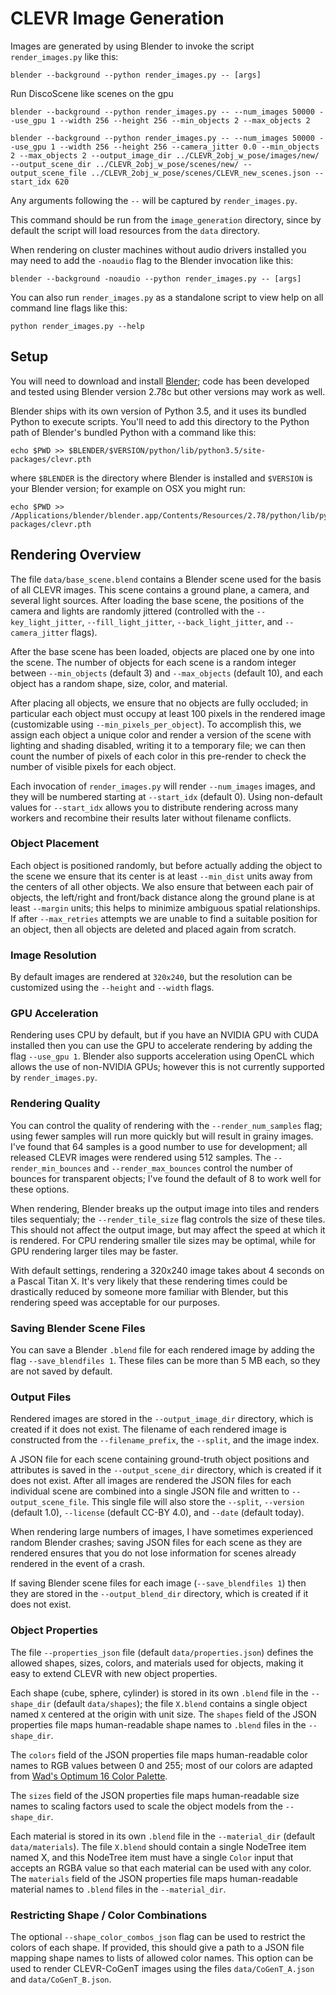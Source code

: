 # CLEVR Image Generation

Images are generated by using Blender to invoke the script `render_images.py` like this:

```
blender --background --python render_images.py -- [args]
```

Run DiscoScene like scenes on the gpu

```
blender --background --python render_images.py -- --num_images 50000 --use_gpu 1 --width 256 --height 256 --min_objects 2 --max_objects 2
```

```
blender --background --python render_images.py -- --num_images 50000 --use_gpu 1 --width 256 --height 256 --camera_jitter 0.0 --min_objects 2 --max_objects 2 --output_image_dir ../CLEVR_2obj_w_pose/images/new/ --output_scene_dir ../CLEVR_2obj_w_pose/scenes/new/ --output_scene_file ../CLEVR_2obj_w_pose/scenes/CLEVR_new_scenes.json --start_idx 620
```

Any arguments following the `--` will be captured by `render_images.py`.

This command should be run from the `image_generation` directory, since by default the script will load resources from the `data` directory.

When rendering on cluster machines without audio drivers installed you may need to add the `-noaudio` flag to the Blender invocation like this:

```
blender --background -noaudio --python render_images.py -- [args]
```

You can also run `render_images.py` as a standalone script to view help on all command line flags like this:

```
python render_images.py --help
```

## Setup
You will need to download and install [Blender](https://www.blender.org/); code has been developed and tested using Blender version 2.78c but other versions may work as well.

Blender ships with its own version of Python 3.5, and it uses its bundled Python to execute scripts. You'll need to add this directory to the Python path of Blender's bundled Python with a command like this:

```
echo $PWD >> $BLENDER/$VERSION/python/lib/python3.5/site-packages/clevr.pth
```

where `$BLENDER` is the directory where Blender is installed and `$VERSION` is your Blender version; for example on OSX you might run:

```
echo $PWD >> /Applications/blender/blender.app/Contents/Resources/2.78/python/lib/python3.5/site-packages/clevr.pth
```

## Rendering Overview
The file `data/base_scene.blend` contains a Blender scene used for the basis of all CLEVR images. This scene contains a ground plane, a camera, and several light sources. After loading the base scene, the positions of the camera and lights are randomly jittered (controlled with the `--key_light_jitter`, `--fill_light_jitter`, `--back_light_jitter`, and `--camera_jitter` flags).

After the base scene has been loaded, objects are placed one by one into the scene. The number of objects for each scene is a random integer between `--min_objects` (default 3) and `--max_objects` (default 10), and each object has a random shape, size, color, and material.

After placing all objects, we ensure that no objects are fully occluded; in particular each object must occupy at least 100 pixels in the rendered image (customizable using `--min_pixels_per_object`). To accomplish this, we assign each object a unique color and render a version of the scene with lighting and shading disabled, writing it to a temporary file; we can then count the number of pixels of each color in this pre-render to check the number of visible pixels for each object.

Each invocation of `render_images.py` will render `--num_images` images, and they will be numbered starting at `--start_idx` (default 0). Using non-default values for `--start_idx` allows you to distribute rendering across many workers and recombine their results later without filename conflicts.

### Object Placement
Each object is positioned randomly, but before actually adding the object to the scene we ensure that its center is at least `--min_dist` units away from the centers of all other objects. We also ensure that between each pair of objects, the left/right and front/back distance along the ground plane is at least `--margin` units; this helps to minimize ambiguous spatial relationships. If after `--max_retries` attempts we are unable to find a suitable position for an object, then all objects are deleted and placed again from scratch.

### Image Resolution
By default images are rendered at `320x240`, but the resolution can be customized using the `--height` and `--width` flags.

### GPU Acceleration
Rendering uses CPU by default, but if you have an NVIDIA GPU with CUDA installed then you can use the GPU to accelerate rendering by adding the flag `--use_gpu 1`. Blender also supports acceleration using OpenCL which allows the use of non-NVIDIA GPUs; however this is not currently supported by `render_images.py`.

### Rendering Quality
You can control the quality of rendering with the `--render_num_samples` flag; using fewer samples will run more quickly but will result in grainy images. I've found that 64 samples is a good number to use for development; all released CLEVR images were rendered using 512 samples. The `--render_min_bounces` and `--render_max_bounces` control the number of bounces for transparent objects; I've found the default of 8 to work well for these options.

When rendering, Blender breaks up the output image into tiles and renders tiles sequentialy; the `--render_tile_size` flag controls the size of these tiles. This should not affect the output image, but may affect the speed at which it is rendered. For CPU rendering smaller tile sizes may be optimal, while for GPU rendering larger tiles may be faster.

With default settings, rendering a 320x240 image takes about 4 seconds on a Pascal Titan X. It's very likely that these rendering times could be drastically reduced by someone more familiar with Blender, but this rendering speed was acceptable for our purposes.

### Saving Blender Scene Files
You can save a Blender `.blend` file for each rendered image by adding the flag `--save_blendfiles 1`. These files can be more than 5 MB each, so they are not saved by default.

### Output Files
Rendered images are stored in the `--output_image_dir` directory, which is created if it does not exist. The filename of each rendered image is constructed from the `--filename_prefix`, the `--split`, and the image index.

A JSON file for each scene containing ground-truth object positions and attributes is saved in the `--output_scene_dir` directory, which is created if it does not exist. After all images are rendered the JSON files for each individual scene are combined into a single JSON file and written to `--output_scene_file`. This single file will also store the `--split`, `--version` (default 1.0), `--license` (default CC-BY 4.0), and `--date` (default today).

When rendering large numbers of images, I have sometimes experienced random Blender crashes; saving JSON files for each scene as they are rendered ensures that you do not lose information for scenes already rendered in the event of a crash.

If saving Blender scene files for each image (`--save_blendfiles 1`) then they are stored in the `--output_blend_dir` directory, which is created if it does not exist.

### Object Properties
The file `--properties_json` file (default `data/properties.json`) defines the allowed shapes, sizes, colors, and materials used for objects, making it easy to extend CLEVR with new object properties.

Each shape (cube, sphere, cylinder) is stored in its own `.blend` file in the `--shape_dir` (default `data/shapes`); the file `X.blend` contains a single object named `X` centered at the origin with unit size. The `shapes` field of the JSON properties file maps human-readable shape names to `.blend` files in the `--shape_dir`.

The `colors` field  of the JSON properties file maps human-readable color names to RGB values between 0 and 255; most of our colors are adapted from [Wad's Optimum 16 Color Palette](http://alumni.media.mit.edu/~wad/color/palette.html).

The `sizes` field of the JSON properties file maps human-readable size names to scaling factors used to scale the object models from the `--shape_dir`.

Each material is stored in its own `.blend` file in the `--material_dir` (default `data/materials`). The file `X.blend` should contain a single NodeTree item named X, and this NodeTree item must have a single `Color` input that accepts an RGBA value so that each material can be used with any color. The `materials` field of the JSON properties file maps human-readable material names to `.blend` files in the `--material_dir`.

### Restricting Shape / Color Combinations
The optional `--shape_color_combos_json` flag can be used to restrict the colors of each shape. If provided, this should give a path to a JSON file mapping shape names to lists of allowed color names. This option can be used to render CLEVR-CoGenT images using the files `data/CoGenT_A.json` and `data/CoGenT_B.json`.
